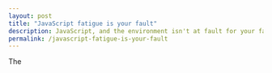 ```yaml
---
layout: post
title: "JavaScript fatigue is your fault"
description: JavaScript, and the environment isn't at fault for your fatigue. You are.
permalink: /javascript-fatigue-is-your-fault
---
```


The 

